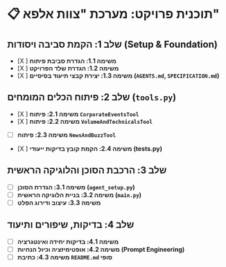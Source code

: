 # 📋 תוכנית פרויקט: מערכת "צוות אלפא"

## שלב 1: הקמת סביבה ויסודות (Setup & Foundation)

- [X ] **משימה 1.1: הגדרת סביבת פיתוח**
- [X ] **משימה 1.2: הגדרת שלד הפרויקט**
- [X ] **משימה 1.3: יצירת קבצי תיעוד בסיסיים (`AGENTS.md`, `SPECIFICATION.md`)**

## שלב 2: פיתוח הכלים המומחים (`tools.py`)

- [X ] **משימה 2.1: פיתוח `CorporateEventsTool`**
- [X ] **משימה 2.2: פיתוח `VolumeAndTechnicalsTool`**
- [ ] **משימה 2.3: פיתוח `NewsAndBuzzTool`**
- [X ] **משימה 2.4: הקמת קובץ בדיקות ייעודי (tests.py)**

## שלב 3: הרכבת הסוכן והלוגיקה הראשית

- [ ] **משימה 3.1: הגדרת הסוכן (`agent_setup.py`)**
- [ ] **משימה 3.2: בניית הלוגיקה הראשית (`main.py`)**
- [ ] **משימה 3.3: עיצוב ודירוג הפלט**

## שלב 4: בדיקות, שיפורים ותיעוד

- [ ] **משימה 4.1: בדיקות יחידה ואינטגרציה**
- [ ] **משימה 4.2: אופטימיזציה וכיול הנחיות (Prompt Engineering)**
- [ ] **משימה 4.3: כתיבת `README.md` סופי**